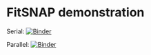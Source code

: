 # FitSNAP demonstration

Serial: [![Binder](https://mybinder.org/badge_logo.svg)](https://mybinder.org/v2/gh/jan-janssen/fitsnap-demo/HEAD?filepath=demo-serial.ipynb)

Parallel: [![Binder](https://mybinder.org/badge_logo.svg)](https://mybinder.org/v2/gh/jan-janssen/fitsnap-demo/HEAD?filepath=demo-parallel.ipynb) 
